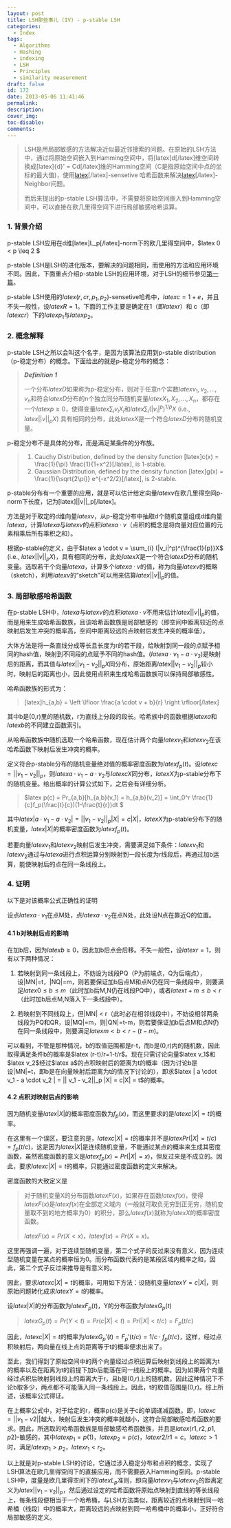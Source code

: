 ```yaml
---
layout: post
title: LSH那些事儿 (IV) - p-stable LSH
categories:
  - Index
tags:
  - Algorithms
  - Hashing
  - indexing
  - LSH
  - Principles
  - similarity measurement
draft: false
id: 172
date: 2013-05-06 11:41:46
permalink:
description:
cover_img:
toc-disable:
comments:
---
```


> LSH是用局部敏感的方法解决近似最近邻搜索的问题。在原始的LSH方法中，通过将原始空间嵌入到Hamming空间中，将[latex]d[/latex]维空间转换成[latex]{d}' = Cd[/latex]维的Hamming空间（C是指原始空间中点的坐标的最大值)，使用[latex](r,(1+e)r,1-r/{d}',1-(1+e)r/{d}')[/latex]-sensetive 哈希函数来解决[latex](r,e)[/latex]-Neighbor问题。
> 
>   而后来提出的p-stable LSH算法中，不需要将原始空间嵌入到Hamming空间中，可以直接在欧几里得空间下进行局部敏感哈希运算。

### 1\. 背景介绍

p-stable LSH应用在d维[latex]L_p[/latex]-norm下的欧几里得空间中，$latex 0 < p \leq 2 $

p-stable LSH是LSH的进化版本，要解决的问题相同，而使用的方法和应用环境不同。因此，下面重点介绍p-stable LSH的应用环境，对于LSH的细节参见[第一篇](http://wp.me/p61l9A-1B)。

p-stable LSH使用的$latex (r,cr,p_1,p_2)$-sensetive哈希中，$latex c=1+e$，并且不失一般性，设$latex R=1$。下面的工作主要是确定在1（即$latex r$）和 c（即$latex cr$）下的$latex p_1$与$latex p_2$。

### 2\. 概念解释

p-stable LSH之所以会叫这个名字，是因为该算法应用到p-stable distribution（p-稳定分布）的概念。下面给出的就是p-稳定分布的概念：

> **_Definition 1_**
> 
>   一个分布$latex D$如果称为p-稳定分布，则对于任意n个实数$latex v_1, v_2, ..., v_n$和符合$latex D$分布的n个独立同分布随机变量$latex X_1, X_2, ..., X_n$，都存在一个$latex p \geq 0$，使得变量$latex \sum_i v_i X_i$和$latex \sum_{i} (|v_i|^p)^{1/p}X$ (i.e., $latex ||v||_p X$) 具有相同的分布，此处$latex X$是一个符合$latex D$分布的随机变量。

p-稳定分布不是具体的分布，而是满足某条件的分布族。

> 1.  Cauchy Distribution, defined by the density function [latex]c(x) = \frac{1}{\pi} \frac{1}{1+x^2}[/latex], is 1-stable.
> 2.  Gaussian Distribution, defined by the density function [latex]g(x) = \frac{1}{\sqrt{2\pi}} e^{-x^2/2}[/latex], is 2-stable.

p-stable分布有一个重要的应用，就是可以估计给定向量$latex v$在欧几里得空间p-norm下长度，记为[latex]||v||_p[/latex]。

方法是对于取定的d维向量$latex v$，从p-稳定分布中抽取d个随机变量组成d维向量$latex a$，计算$latex a$与$latex v$的点积$latex a \cdot v$（点积的概念是将向量对应位置的元素相乘后所有乘积之和）。

根据p-stable的定义，由于$latex a \cdot v = \sum_{i} (|v_i|^p)^{\frac{1}{p}}X$ (i.e., $latex ||v||_p X$)，具有相同的分布，此处$latex X$是一个符合$latex D$分布的随机变量。选取若干个向量$latex a$，计算多个$latex a \cdot v$的值，称为向量$latex v$的概略（sketch），利用$latex v$的“sketch”可以用来估算$latex ||v||_p$的值。

### 3\. 局部敏感哈希函数

在p-stable LSH中，$latex a$与$latex v$的点积$latex a \cdot v$不用来估计$latex ||v||_p$的值，而是用来生成哈希函数族，且该哈希函数族是局部敏感的（即空间中距离较近的点映射后发生冲突的概率高，空间中距离较远的点映射后发生冲突的概率低）。

大体方法是将一条直线分成等长且长度为r的若干段，给映射到同一段的点赋予相同的hash值，映射到不同段的点赋予不同的hash值。($latex a \cdot v_1 - a \cdot v_2$)是映射后的距离，而其值与$latex ||v_1 - v_2||_p X$同分布，原始距离$latex ||v_1 - v_2||_p$较小时，映射后的距离也小，因此使用点积来生成哈希函数族可以保持局部敏感性。

哈希函数族的形式为：

> [latex]h_{a,b} = \left \lfloor \frac{a \cdot v + b}{r} \right \rfloor[/latex]

其中b是(0,r)里的随机数，r为直线上分段的段长。哈希族中的函数根据$latex a$和$latex b$的不同建立函数索引。

从哈希函数族中随机选取一个哈希函数，现在估计两个向量$latex v_1$和$latex v_2$在该哈希函数下映射后发生冲突的概率。

定义符合p-stable分布的随机变量绝对值的概率密度函数为$latex f_p(t)$。设$latex c=||v_1 - v_2||_p$，则$latex a \cdot v_1 - a \cdot v_2$与$latex cX$同分布，$latex X$为p-stable分布下的随机变量。给出概率的计算公式如下，之后会有详细分析。

> $latex p(c) = Pr_{a,b}[h_{a,b}(v_1) = h_{a,b}(v_2)] = \int_0^r \frac{1}{c}f_p(\frac{t}{c})(1-\frac{t}{r})dt $

其中$latex |a \cdot v_1 - a \cdot v_2| = ||v_1 - v_2||_p|X| = c|X|$，$latex X$为p-stable分布下的随机变量，$latex |X|$的概率密度函数为$latex f_p(t)$。

若要向量$latex v_1$和$latex v_2$映射后发生冲突，需要满足如下条件：$latex v_1$和$latex v_2$通过与$latex a$进行点积运算分别映射到一段长度为r线段后，再通过加b运算，能使映射后的点在同一条线段上。

### 4\. 证明

以下是对该概率公式正确性的证明

设点$latex a \cdot v_1$在点M处，点$latex a \cdot v_2$在点N处，此处设N点在靠近Q的位置。

#### 4.1 b对映射后点的影响

在加b后，因为$latex b \geq 0$，因此加b后点会后移。不失一般性，设$latex r=1$，则有以下两种情况：

1.  若映射到同一条线段上，不妨设为线段PQ（P为前端点，Q为后端点），设|MN|=t，|NQ|=m，则若要保证加b后点M和点N仍在同一条线段中，则要满足$latex 0 \leq b \leq m$（此时加b后M,N仍在线段PQ中），或者$latex t+m \leq b < r$（此时加b后点M,N落入下一条线段中）。</p>
2.  若映射到不同线段上，但|MN| &lt; r（此时必在相邻线段中），不妨设相邻两条线段为PQ和QR，设|MQ|=m，则|QN|=t-m，则若要保证加b后点M和点N仍在同一条线段中，则要满足$latex m < b < r-(t-m)$。

<p>可以看到，不管是那种情况，b的取值范围都是r-t，而b是(0,r)内的随机数，因此取得满足条件b的概率是$latex (r-t)/r=1-t/r$。现在只需讨论向量$latex v_1$和$latex v_2$经过$latex a$的点积映射后的距离为t的概率（因为讨论b是设|MN|=t，即b是在向量映射后距离为t的情况下讨论的），即求$latex | a \cdot v_1 - a \cdot v_2 | = || v_1 - v_2||_p |X| = c|X| = t$的概率。

#### 4.2 点积对映射后点的影响

因为随机变量$latex |X|$的概率密度函数为$f_p(x)$，而这里要求的是$latex c|X| = t$的概率。

在这里有一个误区，要注意的是，$latex c|X| = t$的概率并不是$latex Pr(|X|=t/c)=f_p(t/c)$，这是因为$latex |X|$是连续随机变量，不能通过某点的概率来生成其密度函数，虽然密度函数的意义是$latex f_p(x)=Pr(|X|=x)$，但反过来是不成立的。因此，要求$latex c|X|=t$的概率，只能通过密度函数的定义来解决。

密度函数的大致定义是

> 对于随机变量X的分布函数$latex F(x)$，如果存在函数$latex f(x)$，使得$latex F(x)$是$latex f(x)$在全部定义域内（一般就可取负无穷到正无穷，随机变量取不到的地方概率为0）的积分，那么$latex f(x)$就称为$latex X$的概率密度函数。
> 
>   $latex F(x) = Pr(X < x)$，$latex f(x) = Pr(X = x)$。

这里再强调一遍，对于连续型随机变量，第二个式子的反过来没有意义，因为连续型随机变量在某点的概率恒为0。而分布函数代表的是某段区域内概率之和，因此，第二个式子反过来推导是有意义的。

因此，要求$latex c|X| = t$的概率，可用如下方法：设随机变量$latex Y=c|X|$，则原始问题转化成求$latex Y=t$的概率。

设$latex |X|$的分布函数为$latex F_p(t)$，Y的分布函数为$latex G_p(t)$

> $latex G_p(t) = Pr(Y < t) = Pr(c|X| < t) = Pr(|X| < t/c) = F_p(t/c)$

因此，$latex c|X| = t$的概率为$latex G_p'(t) = F_p'(t/c) = 1/c \cdot f_p(t/c)$，这样，经过点积映射后，两向量在线上点的距离等于t的概率便求出来了。

至此，我们得到了原始空间中的两个向量经过点积运算后映射到线段上的距离为t的概率以及在距离为t的前提下加b后能落在同一线段上的概率。因为如果两个向量经过点积后映射到线段上的距离大于r，且b是(0,r)上的随机数，因此这种情况下不论b取多少，两点都不可能落入同一条线段上。因此，t的取值范围是(0,r)。综上所述，该概率公式得证。

在上概率公式中，对于给定的r，概率p(c)是关于c的单调递减函数。即，$latex c=||v_1 - v2||$越大，映射后发生冲突的概率就越小，这符合局部敏感哈希函数的要求。因此，所选取的哈希函数族是局部敏感哈希函数族，并且是$latex (r1,r2,p1,p2)$-敏感的，其中$latex p_1 = p(1)$，$latex p_2 = p(c)$，$latex r2/r1 = c$。$latex c > 1$时，满足$latex p_1 > p_2$，$latex r_1 < r_2$。

以上就是对p-stable LSH的讨论，它通过涉入稳定分布和点积的概念，实现了LSH算法在欧几里得空间下的直接应用，而不需要嵌入Hamming空间。p-stable LSH中，度量是欧几里得空间下的$latex L_p$准则，即向量$latex v_1$与$latex v_2$的距离定义为$latex ||v_1 - v_2||_p$，然后通过设定的哈希函数将原始点映射到直线的等长线段上，每条线段便相当于一个哈希桶，与LSH方法类似，距离较近的点映射到同一哈希桶（线段）中的概率大，距离较远的点映射到同一哈希桶中的概率小，正好符合局部敏感的定义。
